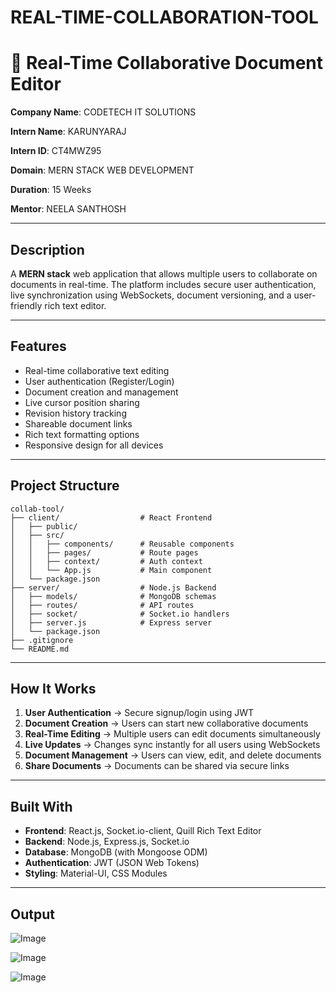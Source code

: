 # REAL-TIME-COLLABORATION-TOOL

# 📄 Real-Time Collaborative Document Editor

**Company Name**: CODETECH IT SOLUTIONS

**Intern Name**: KARUNYARAJ

**Intern ID**: CT4MWZ95  

**Domain**: MERN STACK WEB DEVELOPMENT  

**Duration**: 15 Weeks  

**Mentor**: NEELA SANTHOSH  

---

## Description

A **MERN stack** web application that allows multiple users to collaborate on documents in real-time. The platform includes secure user authentication, live synchronization using WebSockets, document versioning, and a user-friendly rich text editor.

---

## Features

- Real-time collaborative text editing  
- User authentication (Register/Login)  
- Document creation and management  
- Live cursor position sharing  
- Revision history tracking  
- Shareable document links  
- Rich text formatting options  
- Responsive design for all devices  

---

## Project Structure

```
collab-tool/
├── client/                  # React Frontend
│   ├── public/
│   ├── src/
│   │   ├── components/      # Reusable components
│   │   ├── pages/           # Route pages
│   │   ├── context/         # Auth context
│   │   └── App.js           # Main component
│   └── package.json
├── server/                  # Node.js Backend
│   ├── models/              # MongoDB schemas
│   ├── routes/              # API routes
│   ├── socket/              # Socket.io handlers
│   ├── server.js            # Express server
│   └── package.json
├── .gitignore
└── README.md
```

---

## How It Works

1. **User Authentication** → Secure signup/login using JWT  
2. **Document Creation** → Users can start new collaborative documents  
3. **Real-Time Editing** → Multiple users can edit documents simultaneously  
4. **Live Updates** → Changes sync instantly for all users using WebSockets  
5. **Document Management** → Users can view, edit, and delete documents  
6. **Share Documents** → Documents can be shared via secure links  

---

## Built With

- **Frontend**: React.js, Socket.io-client, Quill Rich Text Editor  
- **Backend**: Node.js, Express.js, Socket.io  
- **Database**: MongoDB (with Mongoose ODM)  
- **Authentication**: JWT (JSON Web Tokens)  
- **Styling**: Material-UI, CSS Modules  

---

  ## Output

![Image](https://github.com/user-attachments/assets/cc906140-0dd2-4103-83a0-c6c3a731964d)

![Image](https://github.com/user-attachments/assets/02e7067a-c38f-4dbb-85ff-9811273ccd2f)

![Image](https://github.com/user-attachments/assets/5a82c44a-6e67-47e7-95d0-680f95a1eea9)
